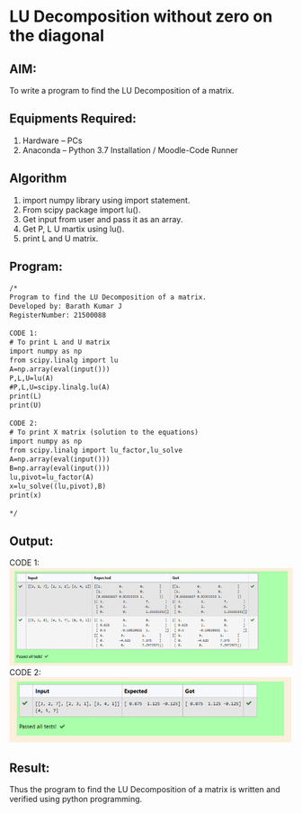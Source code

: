# LU Decomposition without zero on the diagonal

## AIM:
To write a program to find the LU Decomposition of a matrix.

## Equipments Required:
1. Hardware – PCs
2. Anaconda – Python 3.7 Installation / Moodle-Code Runner

## Algorithm
1. import numpy library using import statement.
2. From scipy package import lu().
3. Get input from user and pass it as an array.
4. Get P, L U martix using lu().
5. print L and U matrix. 

## Program:
```
/*
Program to find the LU Decomposition of a matrix.
Developed by: Barath Kumar J
RegisterNumber: 21500088

CODE 1:
# To print L and U matrix
import numpy as np
from scipy.linalg import lu
A=np.array(eval(input()))
P,L,U=lu(A)
#P,L,U=scipy.linalg.lu(A)
print(L)
print(U)

CODE 2:
# To print X matrix (solution to the equations)
import numpy as np
from scipy.linalg import lu_factor,lu_solve
A=np.array(eval(input()))
B=np.array(eval(input()))
lu,pivot=lu_factor(A)
x=lu_solve((lu,pivot),B)
print(x)

*/
```

## Output:
CODE 1:
![lu decomposition](lu.PNG)
CODE 2:
![lu decomposition](lu1.PNG)


## Result:
Thus the program to find the LU Decomposition of a matrix is written and verified using python programming.

